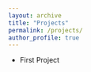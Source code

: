 ```yaml
---
layout: archive
title: "Projects"
permalink: /projects/
author_profile: true
---
```

* First Project
